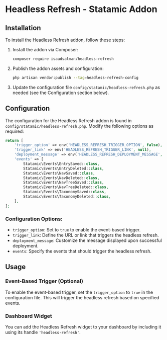 # Headless Refresh - Statamic Addon

## Installation

To install the Headless Refresh addon, follow these steps:

1. Install the addon via Composer:
   ```bash
   composer require isaadsalman/headless-refresh
   ```

2. Publish the addon assets and configuration:
   ```bash
   php artisan vendor:publish --tag=headless-refresh-config
   ```

3. Update the configuration file `config/statamic/headless-refresh.php` as needed (see the Configuration section below).

## Configuration

The configuration for the Headless Refresh addon is found in `config/statamic/headless-refresh.php`. Modify the following options as required:

```php
return [
    'trigger_option' => env('HEADLESS_REFRESH_TRIGGER_OPTION', false),
    'trigger_link' => env('HEADLESS_REFRESH_TRIGGER_LINK', null),
    'deployment_message' => env('HEADLESS_REFRESH_DEPLOYMENT_MESSAGE', "Deployed"),
    'events' => [
        Statamic\Events\EntrySaved::class,
        Statamic\Events\EntryDeleted::class,
        Statamic\Events\NavSaved::class,
        Statamic\Events\NavDeleted::class,
        Statamic\Events\NavTreeSaved::class,
        Statamic\Events\NavTreeDeleted::class,
        Statamic\Events\TaxonomySaved::class,
        Statamic\Events\TaxonomyDeleted::class,
    ],
];
```

### Configuration Options:

- `trigger_option`: Set to `true` to enable the event-based trigger.
- `trigger_link`: Define the URL or link that triggers the headless refresh.
- `deployment_message`: Customize the message displayed upon successful deployment.
- `events`: Specify the events that should trigger the headless refresh.

## Usage

### Event-Based Trigger (Optional)

To enable the event-based trigger, set the `trigger_option` to `true` in the configuration file. This will trigger the headless refresh based on specified events.

### Dashboard Widget

You can add the Headless Refresh widget to your dashboard by including it using its handle `'headless-refresh'`.
